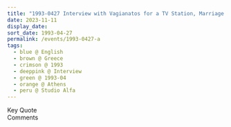 ```yaml
---
title: "1993-0427 Interview with Vagianatos for a TV Station, Marriage is Important, Studio Alfa, Athens, Greece"
date: 2023-11-11
display_date: 
sort_date: 1993-04-27
permalink: /events/1993-0427-a
tags:
  - blue @ English
  - brown @ Greece
  - crimson @ 1993
  - deeppink @ Interview
  - green @ 1993-04
  - orange @ Athens
  - peru @ Studio Alfa
---
```


<wave-list>
  <list-title color="green" width="75">Key Quote</list-title>
  <list-item color="BlanchedAlmond"  width="200"></list-item>
  <list-item color="Lavender"></list-item>
  <list-item color="BlanchedAlmond"></list-item>
</wave-list>

<br>

<wave-list>
  <list-title color="green" width="75">Comments</list-title>
  <list-item color="BlanchedAlmond"  width="200"></list-item>
  <list-item color="Lavender"></list-item>
  <list-item color="BlanchedAlmond"></list-item>
</wave-list>